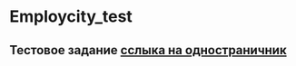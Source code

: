 # Employcity_test
## Тестовое задание [сслыка на одностраничник]( https://amirhraj.github.io/Employcity_test/)
